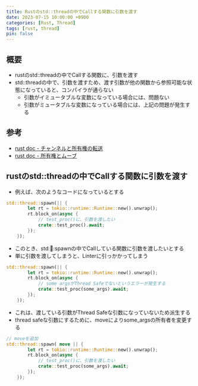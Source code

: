 ```yaml
---
title: Rustのstd::threadの中でCallする関数に引数を渡す
date: 2023-07-15 10:00:00 +0900
categories: [Rust, Thread]
tags: [rust, thread]
pin: false
---
```



## 概要
- rustのstd::threadの中でCallする関数に、引数を渡す
- std::threadの中で、引数を渡すため、渡す引数が他の関数から参照可能な状態になっていると、コンパイラが通らない
    - 引数がイミュータブルな変数になっている場合には、問題ない
    - 引数がミュータブルな変数になっている場合には、上記の問題が発生する

## 参考
- [rust doc - チャンネルと所有権の転送](https://doc.rust-jp.rs/book-ja/ch16-02-message-passing.html)
- [rust doc - 所有権とムーブ](https://doc.rust-jp.rs/rust-by-example-ja/scope/move.html)

## rustのstd::threadの中でCallする関数に引数を渡す
- 例えば、次のようなコードになっているとする

``` rust
std::thread::spawn(|| {
        let rt = tokio::runtime::Runtime::new().unwrap();
        rt.block_on(async {
            // test_proc()に、引数を渡したい
            crate::test_proc().await;
        });
    });
```

- このとき、std::thread::spawnの中でCallしている関数に引数を渡したいとする
- 単に引数を渡してしまうと、Linterに引っかかってしまう

``` rust
std::thread::spawn(|| {
        let rt = tokio::runtime::Runtime::new().unwrap();
        rt.block_on(async {
            // some argsがThread Safeでないというエラーが発生する
            crate::test_proc(some_args).await;
        });
    });
```

- これは、渡している引数がThread Safeな引数になっていないため派生する
- thread safeな引数にするために、moveによりsome_argsの所有者を変更する


``` rust
// moveを追加
std::thread::spawn( move || {
        let rt = tokio::runtime::Runtime::new().unwrap();
        rt.block_on(async {
            // test_proc()に、引数を渡したい
            crate::test_proc(some_args).await;
        });
    });
```

